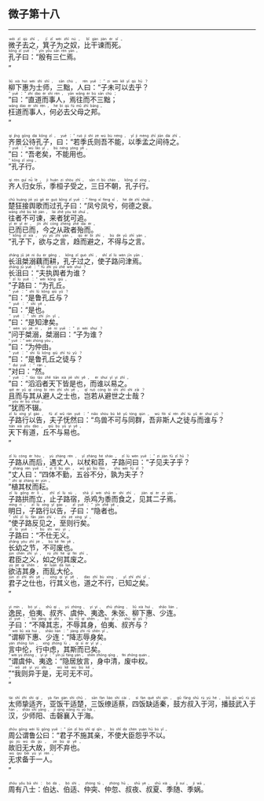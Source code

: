 ## 微子第十八
---
<div>

<p>
<ruby><rb> 微子去之，箕子为之奴，比干谏而死。 </rb> <rt>wēi  zǐ  qù  zhī ， jī  zǐ  wèi  zhī  nú ， bǐ  gàn  jiàn  ér  sǐ 。</rt></ruby><BR>
<ruby><rb> 孔子曰：“殷有三仁焉。 </rb> <rt>kǒng  zǐ  yuē ：“ yīn  yǒu  sān  rén  yān 。</rt></ruby><BR>
<ruby><rb> ” </rb> <rt>”</rt></ruby><BR></p>

<p>
<ruby><rb> 柳下惠为士师，三黜，人曰：“子未可以去乎？ </rb> <rt>liǔ  xià  huì  wèi  shì  shī ， sān  chù ， rén  yuē ：“ zi  wèi  kě  yǐ  qù  hū ？</rt></ruby><BR>
<ruby><rb> ”曰：“直道而事人，焉往而不三黜； </rb> <rt>” yuē ：“ zhí  dào  ér  shì  rén ， yān  wǎng  ér  bù  sān  chù ；</rt></ruby><BR>
<ruby><rb> 枉道而事人，何必去父母之邦。 </rb> <rt>wǎng  dào  ér  shì  rén ， hé  bì  qù  fù  mǔ  zhī  bāng 。</rt></ruby><BR>
<ruby><rb> ” </rb> <rt>”</rt></ruby><BR></p>

<p>
<ruby><rb> 齐景公待孔子，曰：“若季氏则吾不能，以季孟之间待之。 </rb> <rt>qí  jǐng  gōng  dài  kǒng  zǐ ， yuē ：“ ruò  jì  shì  zé  wú  bù  néng ， yǐ  jì  mèng  zhī  jiān  dài  zhī 。</rt></ruby><BR>
<ruby><rb> ”曰：“吾老矣，不能用也。 </rb> <rt>” yuē ：“ wú  lǎo  yǐ ， bù  néng  yòng  yě 。</rt></ruby><BR>
<ruby><rb> ”孔子行。 </rb> <rt>” kǒng  zǐ  xíng 。</rt></ruby><BR></p>

<p>
<ruby><rb> 齐人归女乐，季桓子受之，三日不朝，孔子行。 </rb> <rt>qí  rén  guī  nǚ  lè ， jì  huán  zi  shòu  zhī ， sān  rì  bù  cháo ， kǒng  zǐ  xíng 。</rt></ruby><BR></p>

<p>
<ruby><rb> 楚狂接舆歌而过孔子曰：“凤兮凤兮，何德之衰。 </rb> <rt>chǔ  kuáng  jiē  yú  gē  ér  guò  kǒng  zǐ  yuē ：“ fèng  xī  fèng  xī ， hé  dé  zhī  shuāi 。</rt></ruby><BR>
<ruby><rb> 往者不可谏，来者犹可追。 </rb> <rt>wǎng  zhě  bù  kě  jiàn ， lái  zhě  yóu  kě  zhuī 。</rt></ruby><BR>
<ruby><rb> 已而已而，今之从政者殆而。 </rb> <rt>yǐ  ér  yǐ  ér ， jīn  zhī  cóng  zhèng  zhě  dài  ér 。</rt></ruby><BR>
<ruby><rb> ”孔子下，欲与之言，趋而避之，不得与之言。 </rb> <rt>” kǒng  zǐ  xià ， yù  yǔ  zhī  yán ， qū  ér  bì  zhī ， bù  dé  yǔ  zhī  yán 。</rt></ruby><BR></p>

<p>
<ruby><rb> 长沮桀溺藕而耕，孔子过之，使子路问津焉。 </rb> <rt>zhǎng  jǔ  jié  nì  ǒu  ér  gēng ， kǒng  zǐ  guò  zhī ， shǐ  zǐ  lù  wèn  jīn  yān 。</rt></ruby><BR>
<ruby><rb> 长沮曰：“夫执舆者为谁？ </rb> <rt>zhǎng  jǔ  yuē ：“ fū  zhí  yú  zhě  wèi  shuí ？</rt></ruby><BR>
<ruby><rb> ”子路曰：“为孔丘。 </rb> <rt>” zǐ  lù  yuē ：“ wèi  kǒng  qiū 。</rt></ruby><BR>
<ruby><rb> ”曰：“是鲁孔丘与？ </rb> <rt>” yuē ：“ shì  lǔ  kǒng  qiū  yǔ ？</rt></ruby><BR>
<ruby><rb> ”曰：“是也。 </rb> <rt>” yuē ：“ shì  yě 。</rt></ruby><BR>
<ruby><rb> ”曰：“是知津矣。 </rb> <rt>” yuē ：“ shì  zhī  jīn  yǐ 。</rt></ruby><BR>
<ruby><rb> ”问于桀溺，桀溺曰：“子为谁？ </rb> <rt>” wèn  yú  jié  nì ， jié  nì  yuē ：“ zi  wèi  shuí ？</rt></ruby><BR>
<ruby><rb> ”曰：“为仲由。 </rb> <rt>” yuē ：“ wèi  zhòng  yóu 。</rt></ruby><BR>
<ruby><rb> ”曰：“是鲁孔丘之徒与？ </rb> <rt>” yuē ：“ shì  lǔ  kǒng  qiū  zhī  tú  yǔ ？</rt></ruby><BR>
<ruby><rb> ”对曰：“然。 </rb> <rt>” duì  yuē ：“ rán 。</rt></ruby><BR>
<ruby><rb> ”曰：“滔滔者天下皆是也，而谁以易之。 </rb> <rt>” yuē ：“ tāo  tāo  zhě  tiān  xià  jiē  shì  yě ， ér  shuí  yǐ  yì  zhī 。</rt></ruby><BR>
<ruby><rb> 且而与其从避人之士也，岂若从避世之士哉？ </rb> <rt>qiě  ér  yǔ  qí  cóng  bì  rén  zhī  shì  yě ， qǐ  ruò  cóng  bì  shì  zhī  shì  zāi ？</rt></ruby><BR>
<ruby><rb> ”犹而不辍。 </rb> <rt>” yóu  ér  bù  chuò 。</rt></ruby><BR>
<ruby><rb> 子路行以告，夫子怃然曰：“鸟兽不可与同群，吾非斯人之徒与而谁与？ </rb> <rt>zǐ  lù  xíng  yǐ  gào ， fū  zǐ  wǔ  rán  yuē ：“ niǎo  shòu  bù  kě  yǔ  tóng  qún ， wú  fēi  sī  rén  zhī  tú  yǔ  ér  shuí  yǔ ？</rt></ruby><BR>
<ruby><rb> 天下有道，丘不与易也。 </rb> <rt>tiān  xià  yǒu  dào ， qiū  bù  yǔ  yì  yě 。</rt></ruby><BR>
<ruby><rb> ” </rb> <rt>”</rt></ruby><BR></p>

<p>
<ruby><rb> 子路从而后，遇丈人，以杖和苕，子路问曰：“子见夫子乎？ </rb> <rt>zǐ  lù  cóng  ér  hòu ， yù  zhàng  rén ， yǐ  zhàng  hé  sháo ， zǐ  lù  wèn  yuē ：“ zi  jiàn  fū  zǐ  hū ？</rt></ruby><BR>
<ruby><rb> ”丈人曰：“四体不勤，五谷不分，孰为夫子？ </rb> <rt>” zhàng  rén  yuē ：“ sì  tǐ  bù  qín ， wǔ  gǔ  bù  fēn ， shú  wèi  fū  zǐ ？</rt></ruby><BR>
<ruby><rb> ”植其杖而耘。 </rb> <rt>” zhí  qí  zhàng  ér  yún 。</rt></ruby><BR>
<ruby><rb> 子路拱而立，止子路宿，杀鸡为黍而食之，见其二子焉。 </rb> <rt>zǐ  lù  gǒng  ér  lì ， zhǐ  zǐ  lù  sù ， shā  jī  wèi  shǔ  ér  shí  zhī ， jiàn  qí  èr  zi  yān 。</rt></ruby><BR>
<ruby><rb> 明日，子路行以告，子曰：“隐者也。 </rb> <rt>míng  rì ， zǐ  lù  xíng  yǐ  gào ， zǐ  yuē ：“ yǐn  zhě  yě 。</rt></ruby><BR>
<ruby><rb> ”使子路反见之，至则行矣。 </rb> <rt>” shǐ  zǐ  lù  fǎn  jiàn  zhī ， zhì  zé  xíng  yǐ 。</rt></ruby><BR>
<ruby><rb> 子路曰：“不仕无义。 </rb> <rt>zǐ  lù  yuē ：“ bù  shì  wú  yì 。</rt></ruby><BR>
<ruby><rb> 长幼之节，不可废也。 </rb> <rt>zhǎng  yòu  zhī  jié ， bù  kě  fèi  yě 。</rt></ruby><BR>
<ruby><rb> 君臣之义，如之何其废之。 </rb> <rt>jūn  chén  zhī  yì ， rú  zhī  hé  qí  fèi  zhī 。</rt></ruby><BR>
<ruby><rb> 欲洁其身，而乱大伦。 </rb> <rt>yù  jié  qí  shēn ， ér  luàn  dà  lún 。</rt></ruby><BR>
<ruby><rb> 君子之仕也，行其义也，道之不行，已知之矣。 </rb> <rt>jūn  zǐ  zhī  shì  yě ， xíng  qí  yì  yě ， dào  zhī  bù  xíng ， yǐ  zhī  zhī  yǐ 。</rt></ruby><BR>
<ruby><rb> ” </rb> <rt>”</rt></ruby><BR></p>

<p>
<ruby><rb> 逸民，伯夷、叔齐、虞仲、夷逸、朱张、柳下惠、少连。 </rb> <rt>yì  mín ， bó  yí 、 shū  qí 、 yú  zhòng 、 yí  yì 、 zhū  zhāng 、 liǔ  xià  huì 、 shǎo  lián 。</rt></ruby><BR>
<ruby><rb> 子曰：“不降其志，不辱其身，伯夷、叔齐与？ </rb> <rt>zǐ  yuē ：“ bù  jiàng  qí  zhì ， bù  rǔ  qí  shēn ， bó  yí 、 shū  qí  yǔ ？</rt></ruby><BR>
<ruby><rb> ”谓柳下惠、少连：“降志辱身矣。 </rb> <rt>” wèi  liǔ  xià  huì 、 shǎo  lián ：“ jiàng  zhì  rǔ  shēn  yǐ 。</rt></ruby><BR>
<ruby><rb> 言中伦，行中虑，其斯而已矣。 </rb> <rt>yán  zhōng  lún ， xíng  zhōng  lǜ ， qí  sī  ér  yǐ  yǐ 。</rt></ruby><BR>
<ruby><rb> ”谓虞仲、夷逸：“隐居放言，身中清，废中权。 </rb> <rt>” wèi  yú  zhòng 、 yí  yì ：“ yǐn  jū  fàng  yán ， shēn  zhōng  qīng ， fèi  zhōng  quán 。</rt></ruby><BR>
<ruby><rb> ”“我则异于是，无可无不可。 </rb> <rt>”“ wǒ  zé  yì  yú  shì ， wú  kě  wú  bù  kě 。</rt></ruby><BR>
<ruby><rb> ” </rb> <rt>”</rt></ruby><BR></p>

<p>
<ruby><rb> 太师挚适齐，亚饭干适楚，三饭缭适蔡，四饭缺适秦，鼓方叔入于河，播鼓武入于汉，少师阳、击磬襄入于海。 </rb> <rt>tài  shī  zhì  shì  qí ， yà  fàn  gàn  shì  chǔ ， sān  fàn  liáo  shì  cài ， sì  fàn  quē  shì  qín ， gǔ  fāng  shū  rù  yú  hé ， bō  gǔ  wǔ  rù  yú  hàn ， shǎo  shī  yáng 、 jī  qìng  xiāng  rù  yú  hǎi 。</rt></ruby><BR></p>

<p>
<ruby><rb> 周公谓鲁公曰：“君子不施其亲，不使大臣怨乎不以。 </rb> <rt>zhōu  gōng  wèi  lǔ  gōng  yuē ：“ jūn  zǐ  bù  shī  qí  qīn ， bù  shǐ  dà  chén  yuàn  hū  bù  yǐ 。</rt></ruby><BR>
<ruby><rb> 故旧无大故，则不弃也。 </rb> <rt>gù  jiù  wú  dà  gù ， zé  bù  qì  yě 。</rt></ruby><BR>
<ruby><rb> 无求备于一人。 </rb> <rt>wú  qiú  bèi  yú  yī  rén 。</rt></ruby><BR>
<ruby><rb> ” </rb> <rt>”</rt></ruby><BR></p>

<p>
<ruby><rb> 周有八士：伯达、伯适、仲突、仲忽、叔夜、叔夏、季随、季娲。 </rb> <rt>zhōu  yǒu  bā  shì ： bó  dá 、 bó  shì 、 zhòng  tū 、 zhòng  hū 、 shū  yè 、 shū  xià 、 jì  suí 、 jì  wā 。</rt></ruby><BR></p>

</div>
